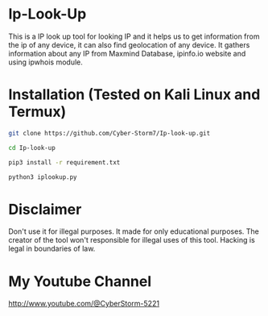# Ip-Look-Up
This is a IP look up tool for looking IP and it helps us to get information from the ip of any device, it can also find geolocation of any device. It gathers information about any IP from Maxmind Database, ipinfo.io website and using ipwhois module.
# Installation (Tested on Kali Linux and Termux)
```bash
git clone https://github.com/Cyber-Storm7/Ip-look-up.git
```
```bash
cd Ip-look-up
```
```bash
pip3 install -r requirement.txt
```
```bash
python3 iplookup.py
```
# Disclaimer
Don't use it for illegal purposes. It made for only educational purposes. The creator of the tool won't responsible for illegal uses of this tool. Hacking is legal in boundaries of law.
# My Youtube Channel

http://www.youtube.com/@CyberStorm-5221
